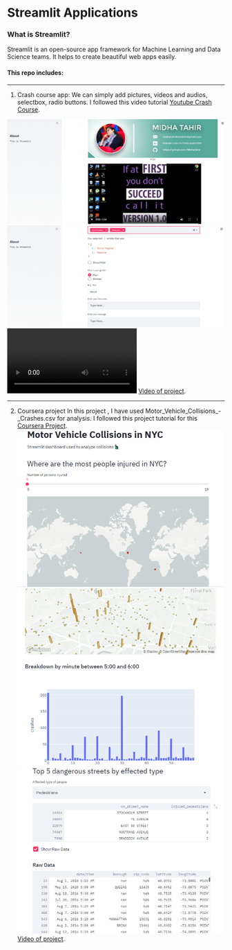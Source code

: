 # Streamlit Applications

### What is Streamlit?

Streamlit is an open-source app framework for Machine Learning and Data Science teams. It helps to create beautiful web apps easily.

#### This repo includes:
_____
1.  Crash course app:
We can simply add pictures, videos and audios, selectbox, radio buttons. I followed this video tutorial
[Youtube Crash Course](https://www.youtube.com/watch?v=_9WiB2PDO7k).


![](images/crash1.PNG)
![](images/crash2.PNG)
![](crash_course/streamlit-app.mp4)
[Video of project](https://github.com/MidhaTahir/StreamLit/blob/master/crash_course/streamlit-app.mp4).


___
2. Coursera project 
In this project , I have used Motor_Vehicle_Collisions_-_Crashes.csv for analysis. I followed this project tutorial for this [Coursera Project](https://www.coursera.org/learn/data-science-streamlit-python/home/welcome).
![](images/c1.PNG)
![](images/c2.PNG)
![](images/c3.PNG)
[Video of project](https://github.com/MidhaTahir/StreamLit/blob/master/coursera_project/streamlit-courseraapp.mp4).
